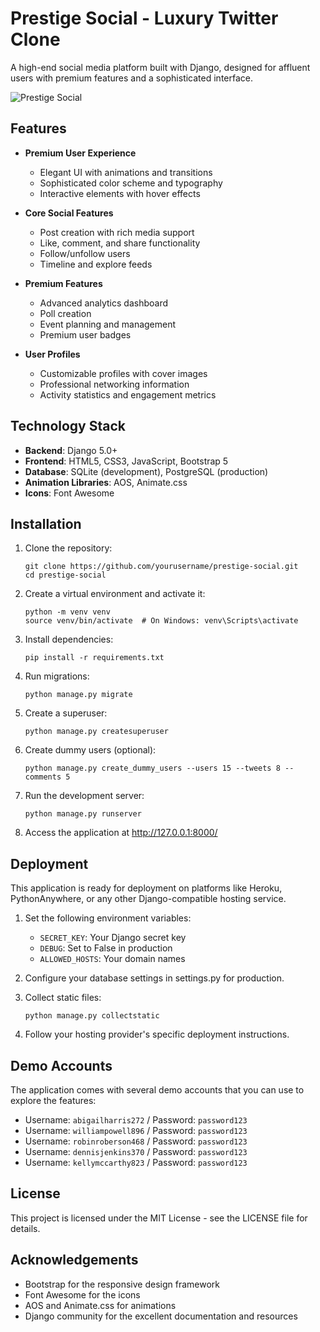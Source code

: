 # Prestige Social - Luxury Twitter Clone

A high-end social media platform built with Django, designed for affluent users with premium features and a sophisticated interface.

![Prestige Social](media/readme_screenshot.png)

## Features

- **Premium User Experience**
  - Elegant UI with animations and transitions
  - Sophisticated color scheme and typography
  - Interactive elements with hover effects

- **Core Social Features**
  - Post creation with rich media support
  - Like, comment, and share functionality
  - Follow/unfollow users
  - Timeline and explore feeds

- **Premium Features**
  - Advanced analytics dashboard
  - Poll creation
  - Event planning and management
  - Premium user badges

- **User Profiles**
  - Customizable profiles with cover images
  - Professional networking information
  - Activity statistics and engagement metrics

## Technology Stack

- **Backend**: Django 5.0+
- **Frontend**: HTML5, CSS3, JavaScript, Bootstrap 5
- **Database**: SQLite (development), PostgreSQL (production)
- **Animation Libraries**: AOS, Animate.css
- **Icons**: Font Awesome

## Installation

1. Clone the repository:
   ```
   git clone https://github.com/yourusername/prestige-social.git
   cd prestige-social
   ```

2. Create a virtual environment and activate it:
   ```
   python -m venv venv
   source venv/bin/activate  # On Windows: venv\Scripts\activate
   ```

3. Install dependencies:
   ```
   pip install -r requirements.txt
   ```

4. Run migrations:
   ```
   python manage.py migrate
   ```

5. Create a superuser:
   ```
   python manage.py createsuperuser
   ```

6. Create dummy users (optional):
   ```
   python manage.py create_dummy_users --users 15 --tweets 8 --comments 5
   ```

7. Run the development server:
   ```
   python manage.py runserver
   ```

8. Access the application at http://127.0.0.1:8000/

## Deployment

This application is ready for deployment on platforms like Heroku, PythonAnywhere, or any other Django-compatible hosting service.

1. Set the following environment variables:
   - `SECRET_KEY`: Your Django secret key
   - `DEBUG`: Set to False in production
   - `ALLOWED_HOSTS`: Your domain names

2. Configure your database settings in settings.py for production.

3. Collect static files:
   ```
   python manage.py collectstatic
   ```

4. Follow your hosting provider's specific deployment instructions.

## Demo Accounts

The application comes with several demo accounts that you can use to explore the features:

- Username: `abigailharris272` / Password: `password123`
- Username: `williampowell896` / Password: `password123`
- Username: `robinroberson468` / Password: `password123`
- Username: `dennisjenkins370` / Password: `password123`
- Username: `kellymccarthy823` / Password: `password123`

## License

This project is licensed under the MIT License - see the LICENSE file for details.

## Acknowledgements

- Bootstrap for the responsive design framework
- Font Awesome for the icons
- AOS and Animate.css for animations
- Django community for the excellent documentation and resources
